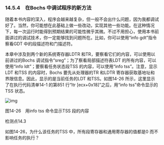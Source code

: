 ### 14.5.4　在Bochs 中调试程序的新方法

随着本书内容的深入，程序会越来越复杂，但一般不会出什么问题，因为我都调试好了。当然，你可能想在此基础上做一些改动，实现其他一些功能。在这种情况下，每一次运行时能得到预期结果的可能性微乎其微。不过不用担心，使用本书前面讲过的调试技术，你一定能够找到问题所在。比如，你可以使用“info gdt”指令察看GDT 中的段描述符和门描述符。

本章中涉及到两个新的系统寄存器LDTR 和TR，要察看它们的内容，可以使用以前讲过的Bochs 调试指令“sreg”；为了察看局部描述符表LDT 的所有内容，可以使用“info ldt”；要察看任务状态段TSS 的内容，可以使用“info tss”。注意，显示LDT 和TSS 的内容时，Bochs 要先从处理器的TR 和LDTR 寄存器获取基地址和界限信息。因此，显示的是当前任务的LDT 和TSS。如图14-26 所示，这里显示了在执行代码清单14-1 的第851 行“ltr [ecx+0x18]”之后，用“info tss”命令显示的TSS 状态。

![img](../0-Assets/Epubook/x86汇编语言从实模式到保护模式_李忠_等_Z_Library/images/00647.jpeg)

图14-26　用info tss 命令显示TSS 段的内容

检测点14.3

如图14-26，为什么该任务的TSS 中，所有段寄存器和通用寄存器的值都是0 而不影响任务的执行？